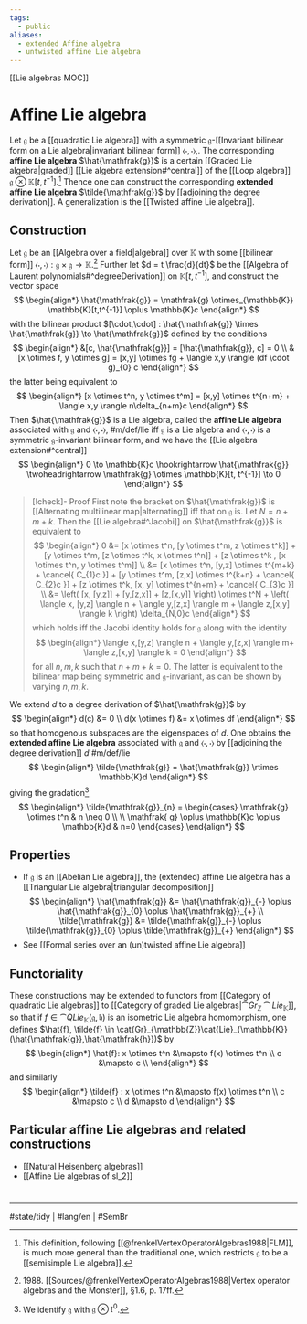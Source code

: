 ```yaml
---
tags:
  - public
aliases:
  - extended Affine algebra
  - untwisted affine Lie algebra
---
```

[[Lie algebras MOC]]
# Affine Lie algebra

Let $\mathfrak{g}$ be a [[quadratic Lie algebra]] with a symmetric $\mathfrak{g}$-[[Invariant bilinear form on a Lie algebra|invariant bilinear form]] $\langle \cdot,\cdot \rangle$,.
The corresponding **affine Lie algebra** $\hat{\mathfrak{g}}$ is a certain [[Graded Lie algebra|graded]] [[Lie algebra extension#^central]] of the [[Loop algebra]] $\mathfrak{g} \otimes \mathbb{K}[t,t^{-1}]$.[^FLM]
Thence one can construct the corresponding **extended affine Lie algebra** $\tilde{\mathfrak{g}}$ by [[adjoining the degree derivation]].
A generalization is the [[Twisted affine Lie algebra]].

  [^FLM]: This definition, following [[@frenkelVertexOperatorAlgebras1988|FLM]], is much more general than the traditional one, which restricts $\mathfrak{g}$ to be a [[semisimple Lie algebra]].

## Construction

Let $\mathfrak{g}$ be an [[Algebra over a field|algebra]] over $\mathbb{K}$ with some [[bilinear form]] $\langle \cdot,\cdot \rangle : \mathfrak{g} \times \mathfrak{g} \to \mathbb{K}$.[^1988]
Further let $d = t \frac{d}{dt}$ be the [[Algebra of Laurent polynomials#^degreeDerivation]] on $\mathbb{K}[t,t^{-1}]$, and construct the vector space
$$
\begin{align*}
\hat{\mathfrak{g}} = \mathfrak{g} \otimes_{\mathbb{K}} \mathbb{K}[t,t^{-1}] \oplus \mathbb{K}c
\end{align*}
$$
with the bilinear product $[\cdot,\cdot] : \hat{\mathfrak{g}} \times  \hat{\mathfrak{g}} \to \hat{\mathfrak{g}}$ defined by the conditions
$$
\begin{align*}
&[c, \hat{\mathfrak{g}}] = [\hat{\mathfrak{g}}, c] = 0 \\
&[x \otimes f, y \otimes g] = [x,y] \otimes fg + \langle x,y \rangle (df \cdot g)_{0} c
\end{align*}
$$
the latter being equivalent to
$$
\begin{align*}
[x \otimes t^n, y \otimes t^m] = [x,y] \otimes t^{n+m} + \langle x,y \rangle n\delta_{n+m}c
\end{align*}
$$
Then $\hat{\mathfrak{g}}$ is a Lie algebra, called the **affine Lie algebra** associated with $\mathfrak{g}$ and $\langle \cdot,\cdot \rangle$, #m/def/lie 
iff $\mathfrak{g}$ is a Lie algebra and $\langle \cdot,\cdot \rangle$ is a symmetric $\mathfrak{g}$-invariant bilinear form,
and we have the [[Lie algebra extension#^central]]
$$
\begin{align*}
0 \to \mathbb{K}c \hookrightarrow \hat{\mathfrak{g}} \twoheadrightarrow \mathfrak{g} \otimes \mathbb{K}[t, t^{-1}] \to 0
\end{align*}
$$

> [!check]- Proof
> First note the bracket on $\hat{\mathfrak{g}}$ is [[Alternating multilinear map|alternating]] iff that on $\mathfrak{g}$ is.
> Let $N = n + m + k$.
> Then the [[Lie algebra#^Jacobi]] on $\hat{\mathfrak{g}}$ is equivalent to
> $$
> \begin{align*}
> 0 &= [x \otimes t^n, [y \otimes t^m, z \otimes t^k]] + [y \otimes t^m, [z \otimes t^k, x \otimes t^n]] + [z \otimes t^k , [x \otimes t^n, y \otimes t^m]] \\
> &= [x \otimes t^n, [y,z] \otimes t^{m+k} + \cancel{ C_{1}c }] + [y \otimes t^m, [z,x] \otimes t^{k+n} + \cancel{ C_{2}c }] + [z \otimes t^k, [x, y] \otimes t^{n+m} + \cancel{ C_{3}c }] \\
> &= \left( [x, [y,z]] + [y,[z,x]] + [z,[x,y]] \right) \otimes t^N + \left( \langle x, [y,z] \rangle n + \langle y,[z,x] \rangle m + \langle z,[x,y] \rangle k \right) \delta_{N,0}c
> \end{align*}
> $$
> which holds iff the Jacobi identity holds for $\mathfrak{g}$ along with the identity
> $$
> \begin{align*}
> \langle x,[y,z] \rangle n + \langle y,[z,x] \rangle m+ \langle z,[x,y] \rangle k = 0
> \end{align*}
> $$
> for all $n,m,k$ such that $n + m + k = 0$.
> The latter is equivalent to the bilinear map being symmetric and $\mathfrak{g}$-invariant,
> as can be shown by varying $n,m,k$. <span class="QED"/>


We extend $d$ to a degree derivation of $\hat{\mathfrak{g}}$ by
$$
\begin{align*}
d(c) &= 0 \\
d(x \otimes f) &= x \otimes df
\end{align*}
$$
so that homogenous subspaces are the eigenspaces of $d$.
One obtains the **extended affine Lie algebra** associated with $\mathfrak{g}$ and $\langle \cdot,\cdot \rangle$ by [[adjoining the degree derivation]] $d$ #m/def/lie
$$
\begin{align*}
\tilde{\mathfrak{g}} = \hat{\mathfrak{g}} \rtimes  \mathbb{K}d
\end{align*}
$$
giving the gradation[^not] 
$$
\begin{align*}
\tilde{\mathfrak{g}}_{n} = \begin{cases}
\mathfrak{g} \otimes t^n & n \neq 0 \\ \\
\mathfrak{ g} \oplus \mathbb{K}c \oplus \mathbb{K}d & n=0
\end{cases}
\end{align*}
$$



  [^not]: We identify $\mathfrak{g}$ with $\mathfrak{g} \otimes t^0$.
  [^1988]: 1988\. [[Sources/@frenkelVertexOperatorAlgebras1988|Vertex operator algebras and the Monster]], §1.6, p. 17ff.



## Properties

- If $\mathfrak{g}$ is an [[Abelian Lie algebra]], the (extended) affine Lie algebra has a [[Triangular Lie algebra|triangular decomposition]]
  $$
  \begin{align*}
  \hat{\mathfrak{g}} &= \hat{\mathfrak{g}}_{-} \oplus \hat{\mathfrak{g}}_{0} \oplus \hat{\mathfrak{g}}_{+} \\
  \tilde{\mathfrak{g}} &= \tilde{\mathfrak{g}}_{-} \oplus \tilde{\mathfrak{g}}_{0} \oplus \tilde{\mathfrak{g}}_{+}
  \end{align*}
  $$
- See [[Formal series over an (un)twisted affine Lie algebra]]

## Functoriality

These constructions may be extended to functors from [[Category of quadratic Lie algebras]] to [[Category of graded Lie algebras|$\cat{Gr}_{\mathbb Z}\cat{Lie}_{\mathbb K}$]],
so that if $f \in \cat{QLie}_{\mathbb{K}}(\mathfrak{g},\mathfrak{h})$ is an isometric Lie algebra homomorphism,
one defines $\hat{f}, \tilde{f} \in \cat{Gr}_{\mathbb{Z}}\cat{Lie}_{\mathbb{K}}(\hat{\mathfrak{g}},\hat{\mathfrak{h}})$ by
$$
\begin{align*}
\hat{f}:
x \otimes t^n &\mapsto f(x) \otimes t^n \\
c &\mapsto c \\
\end{align*}
$$
and similarly
$$
\begin{align*}
\tilde{f} : x \otimes t^n &\mapsto f(x) \otimes t^n \\
c &\mapsto c \\
d &\mapsto d
\end{align*}
$$

## Particular affine Lie algebras and related constructions

- [[Natural Heisenberg algebras]]
- [[Affine Lie algebras of sl_2]]

#
---
#state/tidy | #lang/en | #SemBr
